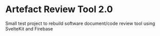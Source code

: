 # Artefact Review Tool 2.0
Small test project to rebuild software document/code review tool using SvelteKit and Firebase
